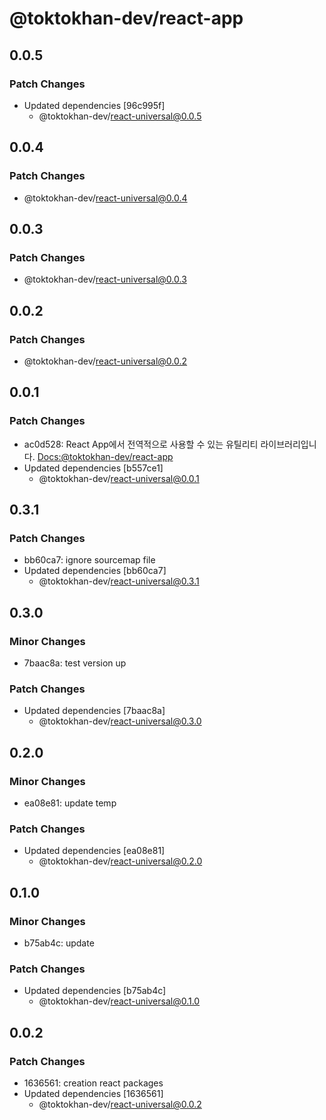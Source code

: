 # @toktokhan-dev/react-app

## 0.0.5

### Patch Changes

- Updated dependencies [96c995f]
  - @toktokhan-dev/react-universal@0.0.5

## 0.0.4

### Patch Changes

- @toktokhan-dev/react-universal@0.0.4

## 0.0.3

### Patch Changes

- @toktokhan-dev/react-universal@0.0.3

## 0.0.2

### Patch Changes

- @toktokhan-dev/react-universal@0.0.2

## 0.0.1

### Patch Changes

- ac0d528: React App에서 전역적으로 사용할 수 있는 유틸리티 라이브러리입니다.
  [Docs:@toktokhan-dev/react-app](https://toktokhan-dev-docs.vercel.app/docs/react-app)
- Updated dependencies [b557ce1]
  - @toktokhan-dev/react-universal@0.0.1

## 0.3.1

### Patch Changes

- bb60ca7: ignore sourcemap file
- Updated dependencies [bb60ca7]
  - @toktokhan-dev/react-universal@0.3.1

## 0.3.0

### Minor Changes

- 7baac8a: test version up

### Patch Changes

- Updated dependencies [7baac8a]
  - @toktokhan-dev/react-universal@0.3.0

## 0.2.0

### Minor Changes

- ea08e81: update temp

### Patch Changes

- Updated dependencies [ea08e81]
  - @toktokhan-dev/react-universal@0.2.0

## 0.1.0

### Minor Changes

- b75ab4c: update

### Patch Changes

- Updated dependencies [b75ab4c]
  - @toktokhan-dev/react-universal@0.1.0

## 0.0.2

### Patch Changes

- 1636561: creation react packages
- Updated dependencies [1636561]
  - @toktokhan-dev/react-universal@0.0.2

